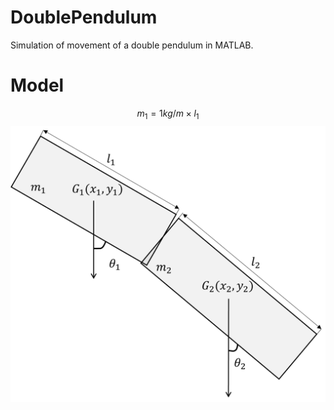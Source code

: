 # DoublePendulum
Simulation of movement of a double pendulum in MATLAB. 

# Model
$$ m_1 = 1kg/m \times l_1 $$
![Model image](image.png)
